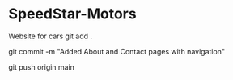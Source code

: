 # SpeedStar-Motors
Website for cars
git add .

git commit -m "Added About and Contact pages with navigation"

git push origin main
